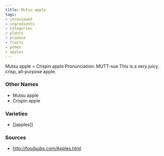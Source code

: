 ```yaml
---
title: Mutsu apple
tags:
- unreviewed
- ingredients
- categories
- plants
- produce
- fruits
- pomes
- apples
---
```

Mutsu apple = Crispin apple Pronunciation: MUTT-sue This is a very juicy, crisp, all-purpose apple.

### Other Names

* Mutsu apple
* Crispin apple

### Varieties

* [[apples]]

### Sources
* http://foodsubs.com/Apples.html
